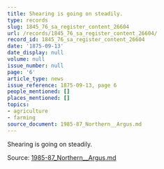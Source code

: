 ```yaml
---
title: Shearing is going on steadily.
type: records
slug: 1845_76_sa_register_content_26604
url: /records/1845_76_sa_register_content_26604/
record_id: 1845_76_sa_register_content_26604
date: '1875-09-13'
date_display: null
volume: null
issue_number: null
page: '6'
article_type: news
issue_reference: 1875-09-13, page 6
people_mentioned: []
places_mentioned: []
topics:
- agriculture
- farming
source_document: 1985-87_Northern__Argus.md
---
```


Shearing is going on steadily.

Source: [1985-87_Northern__Argus.md](/downloads/markdown/1985-87_Northern__Argus.md)
